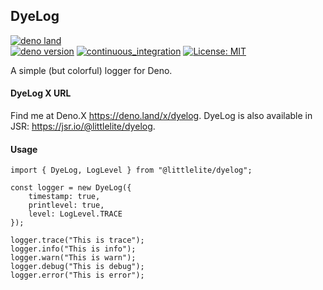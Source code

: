 ## DyeLog

[![deno land](http://img.shields.io/badge/available%20on-deno.land/x-lightgrey.svg?logo=deno&labelColor=darkgreen)](https://deno.land/x/dyelog)\
[![deno version](https://img.shields.io/badge/deno-^1.32-lightgrey?logo=deno)](https://github.com/denoland/deno)
[![continuous_integration](https://github.com/guildenstern70/dyelog/workflows/Deno/badge.svg)](https://github.com/guildenstern70/DyeLog/actions?query=workflow%3ADeno)
[![License: MIT](https://img.shields.io/badge/License-MIT-yellow.svg)](https://opensource.org/licenses/MIT)

A simple (but colorful) logger for Deno.

#### DyeLog X URL

Find me at Deno.X <https://deno.land/x/dyelog>. DyeLog is also available in JSR: <https://jsr.io/@littlelite/dyelog>.

#### Usage

    import { DyeLog, LogLevel } from "@littlelite/dyelog";

    const logger = new DyeLog({
        timestamp: true,
        printlevel: true,
        level: LogLevel.TRACE
    });

    logger.trace("This is trace");
    logger.info("This is info");
    logger.warn("This is warn");
    logger.debug("This is debug");
    logger.error("This is error");



